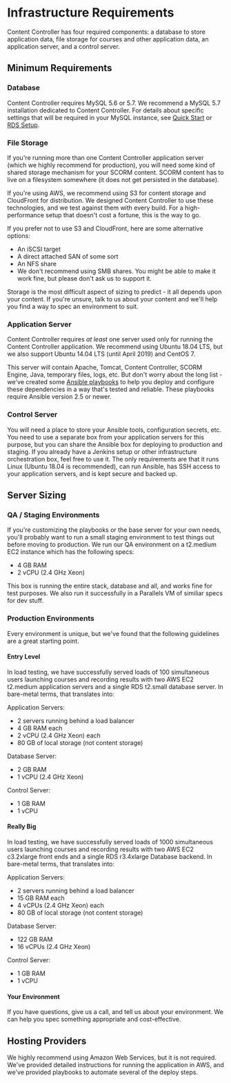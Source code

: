 # Infrastructure Requirements

Content Controller has four required components: a database to store application data, file storage for courses and other application data, an application server, and a control server.

## Minimum Requirements

### Database

Content Controller requires MySQL 5.6 or 5.7.  We recommend a MySQL 5.7 installation dedicated to Content Controller.  For details about specific settings that will be required in your MySQL instance, see [Quick Start](QuickStart.md) or [RDS Setup](aws/RDS.md).

### File Storage

If you're running more than one Content Controller application server (which we highly recommend for production), you will need some kind of shared storage mechanism for your SCORM content. SCORM content has to live on a filesystem somewhere (it does not get persisted in the database).

If you're using AWS, we recommend using S3 for content storage and CloudFront for distribution. We designed Content Controller to use these technologies, and we test against them with every build. For a high-performance setup that doesn't cost a fortune, this is the way to go.

If you prefer not to use S3 and CloudFront, here are some alternative options:

- An iSCSI target
- A direct attached SAN of some sort
- An NFS share
- We don't recommend using SMB shares. You might be able to make it work fine, but please don't ask us to support it.

Storage is the most difficult aspect of sizing to predict - it all depends upon your content.  If you're unsure, talk to us about your content and we'll help you find a way to spec an environment to suit.

### Application Server

Content Controller requires _at least_ one server used only for running the Content Controller application.  We recommend using Ubuntu 18.04 LTS, but we also support Ubuntu 14.04 LTS (until April 2019) and CentOS 7.

This server will contain Apache, Tomcat, Content Controller, SCORM Engine, Java, temporary files, logs, etc.  But don't worry about the long list - we've created some [Ansible playbooks](DeployTools.md) to help you deploy and configure these dependencies in a way that's tested and reliable. These playbooks require Ansible version 2.5 or newer.

### Control Server

You will need a place to store your Ansible tools, configuration secrets, etc.  You need to use a separate box from your application servers for this purpose, but you can share the Ansible box for deploying to production and staging.  If you already have a Jenkins setup or other infrastructure orchestration box, feel free to use it.  The only requirements are that it runs Linux (Ubuntu 18.04 is recommended), can run Ansible, has SSH access to your application servers, and is kept secure and backed up.

## Server Sizing

### QA / Staging Environments

If you're customizing the playbooks or the base server for your own needs, you'll probably want to run a small staging environment to test things out before moving to production.  We run our QA environment on a t2.medium EC2 instance which has the following specs:

- 4 GB RAM
- 2 vCPU (2.4 GHz Xeon)

This box is running the entire stack, database and all, and works fine for test purposes.  We also run it successfully in a Parallels VM of similiar specs for dev stuff.

### Production Environments

Every environment is unique, but we've found that the following guidelines are a great starting point.

#### Entry Level

In load testing, we have successfully served loads of 100 simultaneous users launching courses and recording results with two AWS EC2 t2.medium application servers and a single RDS t2.small database server. In bare-metal terms, that translates into:

Application Servers:

- 2 servers running behind a load balancer
- 4 GB RAM each
- 2 vCPU (2.4 GHz Xeon) each
- 80 GB of local storage (not content storage)

Database Server:

- 2 GB RAM
- 1 vCPU (2.4 GHz Xeon)

Control Server:

- 1 GB RAM
- 1 vCPU

#### Really Big

In load testing, we have successfully served loads of 1000 simultaneous users launching courses and recording results with two AWS EC2 c3.2xlarge front ends and a single RDS r3.4xlarge Database backend. In bare-metal terms, that translates into:

Application Servers:

- 2 servers running behind a load balancer
- 15 GB RAM each
- 4 vCPUs (2.4 GHz Xeon) each
- 80 GB of local storage (not content storage)

Database Server:

- 122 GB RAM
- 16 vCPUs (2.4 GHz Xeon)

Control Server:

- 1 GB RAM
- 1 vCPU

#### Your Environment

If you have questions, give us a call, and tell us about your environment.  We can help you spec something appropriate and cost-effective.

## Hosting Providers

We highly recommend using Amazon Web Services, but it is not required.  We've provided detailed instructions for running the application in AWS, and we've provided playbooks to automate several of the deploy steps.
